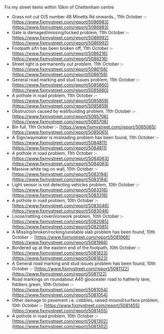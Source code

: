 Fix my street items within 10km of Cheltenham centre

<!-- fix_marker starts -->

- Grass not cut O/S number 48 Minetts Rd onwards., 11th October :- [https://www.fixmystreet.com/report/5086983](https://www.fixmystreet.com/report/5086983)
- Gate is damaged/missing/locked problem, 11th October :- [https://www.fixmystreet.com/report/5086992](https://www.fixmystreet.com/report/5086992)
- Footpath sifn has been broken off, 11th October :- [https://www.fixmystreet.com/report/5086216](https://www.fixmystreet.com/report/5086216)
- Street light is permanently out problem, 11th October :- [https://www.fixmystreet.com/report/5086158](https://www.fixmystreet.com/report/5086158)
- General road marking and stud issues problem, 11th October :- [https://www.fixmystreet.com/report/5085860](https://www.fixmystreet.com/report/5085860)
- A pothole in road problem, 11th October :- [https://www.fixmystreet.com/report/5085859](https://www.fixmystreet.com/report/5085859)
- Obstruction caused by wall/building problem, 11th October :- [https://www.fixmystreet.com/report/5085706](https://www.fixmystreet.com/report/5085706)
- Bin full, 11th October :- [https://www.fixmystreet.com/report/5085065](https://www.fixmystreet.com/report/5085065)
- A Sign/waymaker is misleading problem has been found, 11th October :- [https://www.fixmystreet.com/report/5084811](https://www.fixmystreet.com/report/5084811)
- A pothole in road problem, 11th October :- [https://www.fixmystreet.com/report/5084063](https://www.fixmystreet.com/report/5084063)
- Massive white tag on wall, 10th October :- [https://www.fixmystreet.com/report/5083194](https://www.fixmystreet.com/report/5083194)
- Light sensor is not detecting vehicles problem, 10th October :- [https://www.fixmystreet.com/report/5083316](https://www.fixmystreet.com/report/5083316)
- A pothole in road problem, 10th October :- [https://www.fixmystreet.com/report/5083046](https://www.fixmystreet.com/report/5083046)
- Loose/rattling cover/ironwork problem, 10th October :- [https://www.fixmystreet.com/report/5082085](https://www.fixmystreet.com/report/5082085)
- A Missing/broken/rocking/unstable slab problem has been found, 10th October :- [https://www.fixmystreet.com/report/5081966](https://www.fixmystreet.com/report/5081966)
- Bordered up at the eastern end of the footpath, 10th October :- [https://www.fixmystreet.com/report/5081823](https://www.fixmystreet.com/report/5081823)
- A General road marking and stud issues problem has been found, 10th October :- [https://www.fixmystreet.com/report/5081122](https://www.fixmystreet.com/report/5081122)
- Road markings on roundabout A40 gloucester road to hatherly lane, fiddlers green, 10th October :- [https://www.fixmystreet.com/report/5081054](https://www.fixmystreet.com/report/5081054)
- Other damage to pavement i.e. cobbles, raised mound/surface problem, 10th October :- [https://www.fixmystreet.com/report/5081455](https://www.fixmystreet.com/report/5081455)
- A pothole in road problem, 10th October :- [https://www.fixmystreet.com/report/5081302](https://www.fixmystreet.com/report/5081302)

<!-- fix_marker ends -->